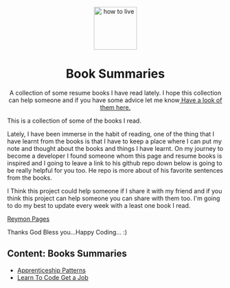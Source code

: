<!-- Logo (with link) -->
<p align="center">
 <a href="https://noelparedes.github.io/book-summaries/">
   <img alt="how to live" src="https://raw.githubusercontent.com/noelparedes/book-summaries/main/assets/open-book.png" width="100" />
 </a>
</p>

<!-- Title -->
<h1 align="center">
 Book Summaries
</h1>

<p align="center">
A collection of some resume books I have read lately. I hope this collection can help someone and if you have some advice let me know<a href="https://noelparedes.github.io/book-summaries/"> Have a look of them here.</a>
</p>

This is a collection of some of the books I read.

Lately, I have been immerse in the habit of reading, one of the thing that I have learnt from the books is that I have to keep a place where I can put my note and thought about the books and things I have learnt. On my journey to become a developer I found someone whom this page and resume books is inspired and I going to leave a link to his github repo down below is going to be really helpful for you too. He repo is more about of his favorite sentences from the books.

I Think this project could help someone if I share it with my friend and if you think this project can help someone you can share with them too. I'm going to do my best to update every week with a least one book I read.

<a href="https://github.com/reymon359/book-sentences">Reymon Pages</a>

Thanks God Bless you...Happy Coding... :)

## Content: Books Summaries

- [Apprenticeship Patterns](ApprenticeshipPatterns/Apprenticeship_Patterns.md)
- [Learn To Code Get a Job](LearnToCodeGetaJob/Learn_Code_Get_Job.md)

